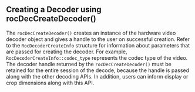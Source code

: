 ## Creating a Decoder using rocDecCreateDecoder()

The `rocDecCreateDecoder()` creates an instance of the hardware video decoder object and gives a handle to the user on successful creation. Refer to the `RocDecoderCreateInfo` structure for information about parameters that are passed for creating the decoder. For example, `RocDecoderCreateInfo::codec_type` represents the codec type of the video. The decoder handle returned by the `rocDecCreateDecoder()` must be retained for the entire session of the decode, because the handle is passed along with the other decoding APIs. In addition, users can inform display or crop dimensions along with this API. 
